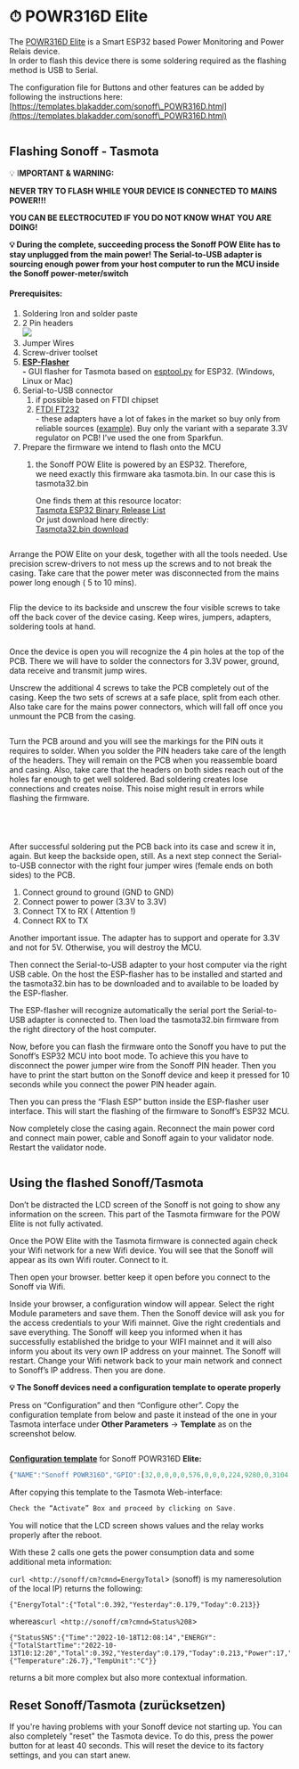 # ⏱ POWR316D Elite

The [POWR316D Elite](https://www.amazon.de/Energiemessung-%C3%9Cberlastschutz-Energieeinsparung-Reichweite-Sprachsteuerung/dp/B09XB3RZB9/ref=sr\_1\_2?\_\_mk\_de\_DE=%C3%85M%C3%85%C5%BD%C3%95%C3%91\&keywords=Sonoff%2BPOWR3\&sr=8-2\&th=1) is a Smart ESP32 based Power Monitoring and Power Relais device.\
In order to flash this device there is some soldering required as the flashing method is USB to Serial.

The configuration file for Buttons and other features can be added by following the instructions here: [https://templates.blakadder.com/sonoff\_POWR316D.html](https://templates.blakadder.com/sonoff\_POWR316D.html)

<figure><img src="../../.gitbook/assets/image (2).png" alt=""><figcaption></figcaption></figure>

## Flashing Sonoff - Tasmota

💡 I**MPORTANT & WARNING:**

**NEVER TRY TO FLASH WHILE YOUR DEVICE IS CONNECTED TO MAINS POWER!!!**

**YOU CAN BE ELECTROCUTED IF YOU DO NOT KNOW WHAT YOU ARE DOING!**



**💡 During the complete, succeeding process the Sonoff POW Elite has to stay unplugged from the main power! The Serial-to-USB adapter is sourcing enough power from your host computer to run the MCU inside the Sonoff power-meter/switch**



#### Prerequisites:

1. Soldering Iron and solder paste
2. 2 Pin headers\
   ![](<../../.gitbook/assets/image (8).png>)
3. Jumper Wires
4. Screw-driver toolset
5. [**ESP-Flasher**](https://github.com/Jason2866/ESP\_Flasher)\
   **-** GUI flasher for Tasmota based on [esptool.py](http://esptool.py) for ESP32. (Windows, Linux or Mac)
6. Serial-to-USB connector
   1. if possible based on FTDI chipset
   2. [FTDI FT232](https://www.ftdichip.com/Products/ICs/FT232R.htm)\
      \- these adapters have a lot of fakes in the market so buy only from reliable sources ([example](https://www.sparkfun.com/products/13746)). Buy only the variant with a separate 3.3V regulator on PCB! I’ve used the one from Sparkfun.
7. Prepare the firmware we intend to flash onto the MCU
   1.  the Sonoff POW Elite is powered by an ESP32. Therefore,\
       we need exactly this firmware aka tasmota.bin. In our case this is tasmota32.bin

       One finds them at this resource locator:\
       [Tasmota ESP32 Binary Release List](http://ota.tasmota.com/tasmota32/release/)\
       Or just download here directly:\
       [Tasmota32.bin download](https://ota.tasmota.com/tasmota32/release/tasmota32.bin)

<figure><img src="../../.gitbook/assets/image (9).png" alt=""><figcaption></figcaption></figure>

Arrange the POW Elite on your desk, together with all the tools needed. Use precision screw-drivers to not mess up the screws and to not break the casing. Take care that the power meter was disconnected from the mains power long enough ( 5 to 10 mins).

<figure><img src="../../.gitbook/assets/image (10).png" alt=""><figcaption></figcaption></figure>

Flip the device to its backside and unscrew the four visible screws to take off the back cover of the device casing. Keep wires, jumpers, adapters, soldering tools at hand.

<figure><img src="../../.gitbook/assets/image (14).png" alt=""><figcaption></figcaption></figure>

Once the device is open you will recognize the 4 pin holes at the top of the PCB. There we will have to solder the connectors for 3.3V power, ground, data receive and transmit jump wires.

Unscrew the additional 4 screws to take the PCB completely out of the casing. Keep the two sets of screws at a safe place, split from each other. Also take care for the mains power connectors, which will fall off once you unmount the PCB from the casing.

<figure><img src="../../.gitbook/assets/image (13).png" alt=""><figcaption></figcaption></figure>

Turn the PCB around and you will see the markings for the PIN outs it requires to solder. When you solder the PIN headers take care of the length of the headers. They will remain on the PCB when you reassemble board and casing. Also, take care that the headers on both sides reach out of the holes far enough to get well soldered. Bad soldering creates lose connections and creates noise. This noise might result in errors while flashing the firmware.

<figure><img src="../../.gitbook/assets/image (15).png" alt=""><figcaption></figcaption></figure>



<figure><img src="../../.gitbook/assets/image (16).png" alt=""><figcaption></figcaption></figure>

<figure><img src="../../.gitbook/assets/image (17).png" alt=""><figcaption></figcaption></figure>

<figure><img src="../../.gitbook/assets/image (19).png" alt=""><figcaption></figcaption></figure>

After successful soldering put the PCB back into its case and screw it in, again. But keep the backside open, still. As a next step connect the Serial-to-USB connector with the right four jumper wires (female ends on both sides) to the PCB.

1. Connect ground to ground (GND to GND)
2. Connect power to power (3.3V to 3.3V)
3. Connect TX to RX ( Attention !)
4. Connect RX to TX

Another important issue. The adapter has to support and operate for 3.3V and not for 5V. Otherwise, you will destroy the MCU.

Then connect the Serial-to-USB adapter to your host computer via the right USB cable. On the host the ESP-flasher has to be installed and started and the tasmota32.bin has to be downloaded and to available to be loaded by the ESP-flasher.

The ESP-flasher will recognize automatically the serial port the Serial-to-USB adapter is connected to. Then load the tasmota32.bin firmware from the right directory of the host computer.

Now, before you can flash the firmware onto the Sonoff you have to put the Sonoff’s ESP32 MCU into boot mode. To achieve this you have to disconnect the power jumper wire from the Sonoff PIN header. Then you have to print the start button on the Sonoff device and keep it pressed for 10 seconds while you connect the power PIN header again.

Then you can press the “Flash ESP” button inside the ESP-flasher user interface. This will start the flashing of the firmware to Sonoff’s ESP32 MCU.

Now completely close the casing again. Reconnect the main power cord and connect main power, cable and Sonoff again to your validator node. Restart the validator node.

<figure><img src="../../.gitbook/assets/image (20).png" alt=""><figcaption></figcaption></figure>

## Using the flashed Sonoff/Tasmota

Don’t be distracted the LCD screen of the Sonoff is not going to show any information on the screen. This part of the Tasmota firmware for the POW Elite is not fully activated.

Once the POW Elite with the Tasmota firmware is connected again check your Wifi network for a new Wifi device. You will see that the Sonoff will appear as its own Wifi router. Connect to it.

Then open your browser. better keep it open before you connect to the Sonoff via Wifi.

Inside your browser, a configuration window will appear. Select the right Module parameters and save them. Then the Sonoff device will ask you for the access credentials to your Wifi mainnet. Give the right credentials and save everything. The Sonoff will keep you informed when it has successfully established the bridge to your WIFI mainnet and it will also inform you about its very own IP address on your mainnet. The Sonoff will restart. Change your Wifi network back to your main network and connect to Sonoff’s IP address. Then you are done.

**💡 The Sonoff devices need a configuration template to operate properly**

Press on “Configuration” and then “Configure other”. Copy the configuration template from below and paste it instead of the one in your Tasmota interface under **Other Parameters** → **Template** as on the screenshot below.

<figure><img src="../../.gitbook/assets/image (22).png" alt=""><figcaption></figcaption></figure>

[**Configuration template**](https://templates.blakadder.com/sonoff\_POWR316D.html) for Sonoff POWR316D **Elite:**

```jsx
{"NAME":"Sonoff POWR316D","GPIO":[32,0,0,0,0,576,0,0,0,224,9280,0,3104,0,320,0,0,0,0,0,0,9184,9248,9216,0,0,0,0,0,0,0,0,0,0,0,0],"FLAG":0,"BASE":1}
```

After copying this template to the Tasmota Web-interface:

```jsx
Check the “Activate” Box and proceed by clicking on Save.
```



You will notice that the LCD screen shows values and the relay works properly after the reboot.

With these 2 calls one gets the power consumption data and some additional meta information:

`curl <http://sonoff/cm?cmnd=EnergyTotal`> (sonoff) is my nameresolution of the local IP) returns the following:

```
{"EnergyTotal":{"Total":0.392,"Yesterday":0.179,"Today":0.213}}
```

whereas`curl <http://sonoff/cm?cmnd=Status%208`>

```
{"StatusSNS":{"Time":"2022-10-18T12:08:14","ENERGY":{"TotalStartTime":"2022-10-13T10:12:20","Total":0.392,"Yesterday":0.179,"Today":0.213,"Power":17,"ApparentPower":36,"ReactivePower":32,"Factor":0.47,"Voltage":230,"Current":0.156},"ESP32":{"Temperature":26.7},"TempUnit":"C"}}
```

returns a bit more complex but also more contextual information.

## Reset Sonoff/Tasmota (zurücksetzen)

If you're having problems with your Sonoff device not starting up. You can also completely "reset" the Tasmota device. To do this, press the power button for at least 40 seconds. This will reset the device to its factory settings, and you can start anew.
